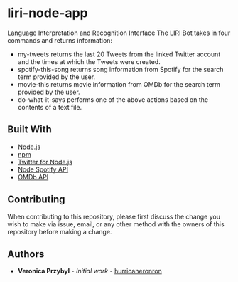 # liri-node-app
Language Interpretation and Recognition Interface
The LIRI Bot takes in four commands and returns information:
* my-tweets returns the last 20 Tweets from the linked Twitter account and the times at which the Tweets were created.
* spotify-this-song returns song information from Spotify for the search term provided by the user.
* movie-this returns movie information from OMDb for the search term provided by the user.
* do-what-it-says performs one of the above actions based on the contents of a text file.

## Built With

* [Node.js](https://nodejs.org/en/)
* [npm](https://www.npmjs.com/)
* [Twitter for Node.js](https://www.npmjs.com/package/twitter)
* [Node Spotify API](https://www.npmjs.com/package/node-spotify-api)
* [OMDb API](http://www.omdbapi.com/)

## Contributing

When contributing to this repository, please first discuss the change you wish to make via issue, email, or any other method with the owners of this repository before making a change.

## Authors

* **Veronica Przybyl** - *Initial work* - [hurricaneronron](https://github.com/hurricaneronron)